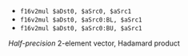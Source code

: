 * `f16v2mul $aDst0, $aSrc0, $aSrc1`
* `f16v2mul $aDst0, $aSrc0:BL, $aSrc1`
* `f16v2mul $aDst0, $aSrc0:BU, $aSrc1`

*Half-precision* 2-element vector, Hadamard product
